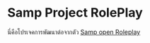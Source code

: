 <h1>Samp Project RolePlay</h1>
<p>นี่คือโปรเจคการพัฒนาต่อจากตัว <a href="https://github.com/aktah/samp-open-roleplay">Samp open Roleplay</a></p>
